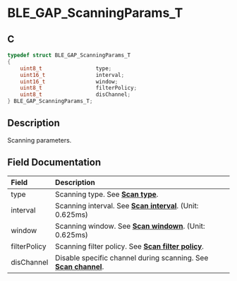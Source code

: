 # BLE_GAP_ScanningParams_T

## C

```c
typedef struct BLE_GAP_ScanningParams_T
{
    uint8_t                 type;
    uint16_t                interval;
    uint16_t                window;
    uint8_t                 filterPolicy;
    uint8_t                 disChannel;
} BLE_GAP_ScanningParams_T;
```

## Description

Scanning parameters.


## Field Documentation

|Field|Description|
|:---|:---|
|type|Scanning type. See **[Scan type](GUID-60D569E9-7DB5-461E-BE14-3253A3D17DBB.md)**.|
|interval|Scanning interval. See **[Scan interval](GUID-F5EF94C8-7EF9-4674-AF16-103C1552EB5C.md)**. (Unit: 0.625ms)|
|window|Scanning window. See **[Scan windown](GUID-2BE0DC64-65A6-4780-B9E7-82C465FD183C.md)**. (Unit: 0.625ms)|
|filterPolicy|Scanning filter policy. See **[Scan filter policy](GUID-5F91B9BC-EF22-411B-9A8A-549CC564550C.md)**.|
|disChannel|Disable specific channel during scanning. See **[Scan channel](GUID-B6D465F0-2F2D-428A-99BB-1D90DF3D5EFD.md)**.|
